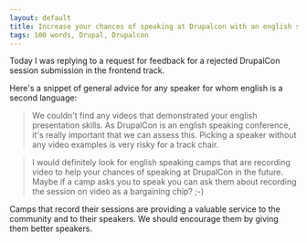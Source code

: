 ```yaml
---
layout: default
title: Increase your chances of speaking at Drupalcon with an english session recording.
tags: 100 words, Drupal, Drupalcon
---
```


Today I was replying to a request for feedback for a rejected DrupalCon session submission in the frontend track.

Here's a snippet of general advice for any speaker for whom english is a second language:


> We couldn't find any videos that demonstrated your english presentation skills. As DrupalCon is an english speaking conference, it's really important that we can assess this. Picking a speaker without any video examples is very risky for a track chair.

> I would definitely look for english speaking camps that are recording video to help your chances of speaking at DrupalCon in the future. Maybe if a camp asks you to speak you can ask them about recording the session on video as a bargaining chip? ;-)

Camps that record their sessions are providing a valuable service to the community and to their speakers. We should encourage them by giving them better speakers.
